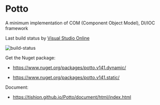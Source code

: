 # Potto

A minimum implementation of COM (Component Object Model), DI/IOC framework

Last build status by [Visual Studio Online](https://www.visualstudio.com/vso/)

![build-status](https://tishion.visualstudio.com/_apis/public/build/definitions/26071245-d50d-4615-850e-47f4d41231b9/12/badge) 

Get the Nuget package:

- https://www.nuget.org/packages/potto.v141.dynamic/

- https://www.nuget.org/packages/potto.v141.static/

Document:

- https://tishion.github.io/Potto/document/html/index.html
